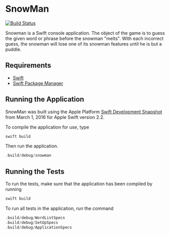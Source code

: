 # SnowMan

[![Build Status](https://travis-ci.org/NicoleCarpenter/SnowMan.svg?branch=master)](https://travis-ci.org/NicoleCarpenter/SnowMan)

Snowman is a Swift console application. The object of the game is to guess the given word or phrase before the snowman "melts". With each incorrect guess, the snowman will lose one of its snowman features until he is but a puddle. 

## Requirements

* [Swift](https://swift.org/) 
* [Swift Package Manager](https://swift.org/package-manager/)


## Running the Application

SnowMan was built using the Apple Platform [Swift Development Snapshot](https://swift.org/download/#latest-development-snapshots) from March 1, 2016 for Apple Swift version 2.2.

To compile the application for use, type 
```swift
swift build
```

Then run the application. 

```swift
.build/debug/snowman
``` 


## Running the Tests

To run the tests, make sure that the application has been compiled by running 
```swift
swift build
``` 
To run all tests in the application, run the command 
```swift
.build/debug/WordListSpecs
.build/debug/SetUpSpecs
.build/debug/ApplicationSpecs
``` 